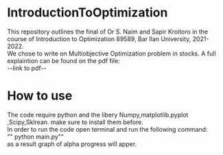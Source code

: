 # IntroductionToOptimization
This repository outlines the final of Or S. Naim and Sapir Kroitoro in the course of Introduction to Optimization 89589, Bar Ilan University, 2021-2022.  
We chose to write on Multiobjective Optimization problem in stocks. A full explaintion can be found on the pdf file:  
--link to pdf--

# How to use
The code require python and the libery Numpy,matplotlib.pyplot ,Scipy,Sklrean. make sure to install them before.  
In order to run the code open terminal and run the following command:  
"" python main.py""  
as a result graph of alpha progress will apper.
